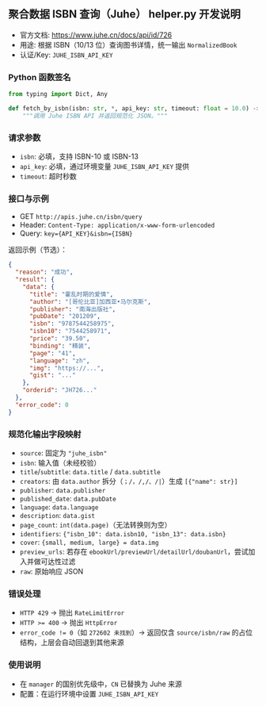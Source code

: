 ## 聚合数据 ISBN 查询（Juhe） helper.py 开发说明

- 官方文档: https://www.juhe.cn/docs/api/id/726
- 用途: 根据 ISBN（10/13 位）查询图书详情，统一输出 `NormalizedBook`
- 认证/Key: `JUHE_ISBN_API_KEY`

### Python 函数签名

```python
from typing import Dict, Any

def fetch_by_isbn(isbn: str, *, api_key: str, timeout: float = 10.0) -> Dict[str, Any]:
    """调用 Juhe ISBN API 并返回规范化 JSON。"""
```

### 请求参数
- `isbn`: 必填，支持 ISBN-10 或 ISBN-13
- `api_key`: 必填，通过环境变量 `JUHE_ISBN_API_KEY` 提供
- `timeout`: 超时秒数

### 接口与示例
- GET `http://apis.juhe.cn/isbn/query`
- Header: `Content-Type: application/x-www-form-urlencoded`
- Query: `key={API_KEY}&isbn={ISBN}`

返回示例（节选）：

```json
{
  "reason": "成功",
  "result": {
    "data": {
      "title": "霍乱时期的爱情",
      "author": "[哥伦比亚]加西亚•马尔克斯",
      "publisher": "南海出版社",
      "pubDate": "201209",
      "isbn": "9787544258975",
      "isbn10": "7544258971",
      "price": "39.50",
      "binding": "精装",
      "page": "41",
      "language": "zh",
      "img": "https://...",
      "gist": "..."
    },
    "orderid": "JH726..."
  },
  "error_code": 0
}
```

### 规范化输出字段映射
- `source`: 固定为 `"juhe_isbn"`
- `isbn`: 输入值（未经校验）
- `title`/`subtitle`: `data.title` / `data.subtitle`
- `creators`: 由 `data.author` 拆分（`；/，/,/、/|`）生成 `[{"name": str}]`
- `publisher`: `data.publisher`
- `published_date`: `data.pubDate`
- `language`: `data.language`
- `description`: `data.gist`
- `page_count`: `int(data.page)`（无法转换则为空）
- `identifiers`: `{"isbn_10": data.isbn10, "isbn_13": data.isbn}`
- `cover`: `{small, medium, large} = data.img`
- `preview_urls`: 若存在 `ebookUrl/previewUrl/detailUrl/doubanUrl`，尝试加入并做可达性过滤
- `raw`: 原始响应 JSON

### 错误处理
- `HTTP 429` → 抛出 `RateLimitError`
- `HTTP >= 400` → 抛出 `HttpError`
- `error_code != 0`（如 `272602 未找到`）→ 返回仅含 `source/isbn/raw` 的占位结构，上层会自动回退到其他来源

### 使用说明
- 在 `manager` 的国别优先级中，`CN` 已替换为 Juhe 来源
- 配置：在运行环境中设置 `JUHE_ISBN_API_KEY`
